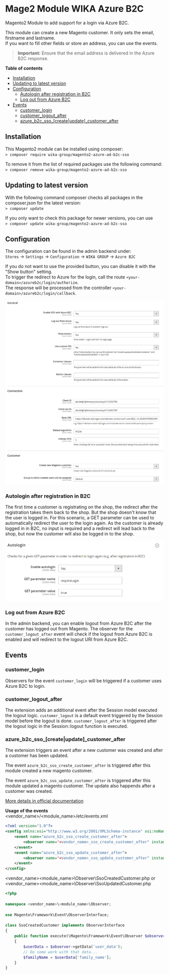 # Mage2 Module WIKA Azure B2C

Magento2 Module to add support for a login via Azure B2C.

This module can create a new Magento customer. It only sets the email, firstname and lastname.  
If you want to fill other fields or store an address, you can use the events.

> **Important:** Ensure that the email address is delivered in the Azure B2C response.

**Table of contents**
- [Installation](#installation)
- [Updating to latest version](#updating-to-latest-version)
- [Configuration](#configuration)
  - [Autologin after registration in B2C](#autologin-after-registration-in-b2c)
  - [Log out from Azure B2C](#log-out-from-azure-b2c)
- [Events](#events)
  - [customer_login](#customer_login)
  - [customer_logout_after](#customer_logout_after)
  - [azure_b2c_sso_[create|update]_customer_after](#azure_b2c_sso_createupdate_customer_after)

## Installation
This Magento2 module can be installed using composer:  
`> composer require wika-group/magento2-azure-ad-b2c-sso`

To remove it from the list of required packages use the following command:  
`> composer remove wika-group/magento2-azure-ad-b2c-sso`

## Updating to latest version
With the following command composer checks all packages in the composer.json for the latest version:  
`> composer update`

If you only want to check this package for newer versions, you can use  
`> composer update wika-group/magento2-azure-ad-b2c-sso`

## Configuration
The configuration can be found in the admin backend under:  
`Stores` -> `Settings` -> `Configuration` -> `WIKA GROUP` -> `Azure B2C`

If you do not want to use the provided button, you can disable it with the "Show button" setting.  
To trigger the redirect to Azure for the login, call the route `<your-domain>/azureb2c/login/authorize`.  
The response will be processed from the controller `<your-domain>/azureb2c/login/callback`.

![image](doc/Settings.png)

### Autologin after registration in B2C
The first time a customer is registrating on the shop, the redirect after the registration takes them back to the shop.
But the shop doesn't know that the user is logged in.
For this scenario, a GET parameter can be used to automatically redirect the user to the login again.
As the customer is already logged in in B2C, no input is required and a redirect will lead back to the shop, but now the customer will also be logged in to the shop.

![image](doc/AutologinSettings.png)

### Log out from Azure B2C
In the admin backend, you can enable logout from Azure B2C after the customer has logged out from Magento.
The observer for the `customer_logout_after` event will check if the logout from Azure B2C is enabled and will redirect to the logout URI from Azure B2C.

## Events

### customer_login
Observers for the event `customer_login` will be triggered if a customer uses Azure B2C to login.

### customer_logout_after
The extension adds an additional event after the Session model executed the logout logic.
`customer_logout` is a default event triggered by the Session model before the logout is done.
`customer_logout_after` is triggered after the logout logic in the Session::logout function is executed.

### azure_b2c_sso_[create|update]_customer_after
The extension triggers an event after a new customer was created and after a customer has been updated.

The event `azure_b2c_sso_create_customer_after` is triggered after this module created a new magento customer.

The event `azure_b2c_sso_update_customer_after` is triggered after this module updated a magento customer. The update also happends after a customer was created.

[More details in official documentation](https://developer.adobe.com/commerce/php/development/components/events-and-observers/)

**Usage of the events**  
<vendor_name>/<module_name>/etc/events.xml
```xml
<?xml version="1.0"?>
<config xmlns:xsi="http://www.w3.org/2001/XMLSchema-instance" xsi:noNamespaceSchemaLocation="urn:magento:framework:Event/etc/events.xsd">
    <event name="azure_b2c_sso_create_customer_after">
        <observer name="<vendor_name>_sso_create_customer_after" instance="<vendor_name>\<module_name>\Observer\SsoCreatedCustomer"/>
    </event>
    <event name="azure_b2c_sso_update_customer_after">
        <observer name="<vendor_name>_sso_update_customer_after" instance="<vendor_name>\<module_name>\Observer\SsoUpdatedCustomer"/>
    </event>
</config>
```

<vendor_name>\<module_name>\Observer\SsoCreatedCustomer.php or <vendor_name>\<module_name>\Observer\SsoUpdatedCustomer.php
```php
<?php

namespace <vendor_name>\<module_name>\Observer;

use Magento\Framework\Event\ObserverInterface;

class SsoCreatedCustomer implements ObserverInterface
{
    public function execute(\Magento\Framework\Event\Observer $observer)
    {
        $userData = $observer->getData('user_data');
        // Do some work with that data...
        $familyName = $userData['family_name'];
    }
}
```
